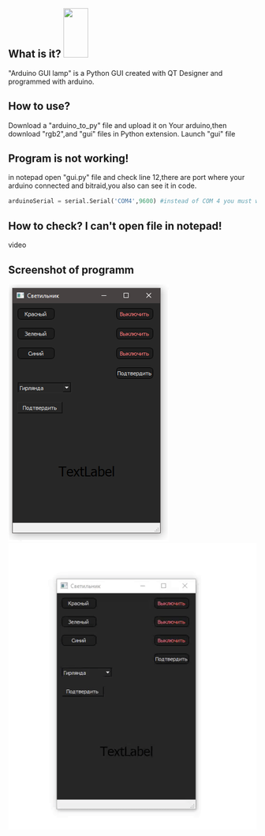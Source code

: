 
## What is it? <img src = "https://cdn.pixabay.com/photo/2015/11/06/13/29/union-jack-1027898_960_720.jpg" width = "50px" height = "100px">
"Arduino GUI lamp" is a Python GUI created with QT Designer and programmed with arduino.

## How to use?
Download a "arduino_to_py" file and upload it on Your arduino,then download "rgb2",and "gui" files in Python extension. Launch "gui" file

## Program is not working!
in notepad open "gui.py" file and check line 12,there are port where your arduino connected and bitraid,you also can see it in code.
```python
arduinoSerial = serial.Serial('COM4',9600) #instead of COM 4 you must write your port

```
## How to check? I can't open file in notepad!
video

## Screenshot of programm
<img src="https://raw.githubusercontent.com/Gafigaf/Images/master/SCREEN.png"></img>
<img src = "https://github.com/Gafigaf/Images/blob/master/gif.gif?raw=true"></img>
